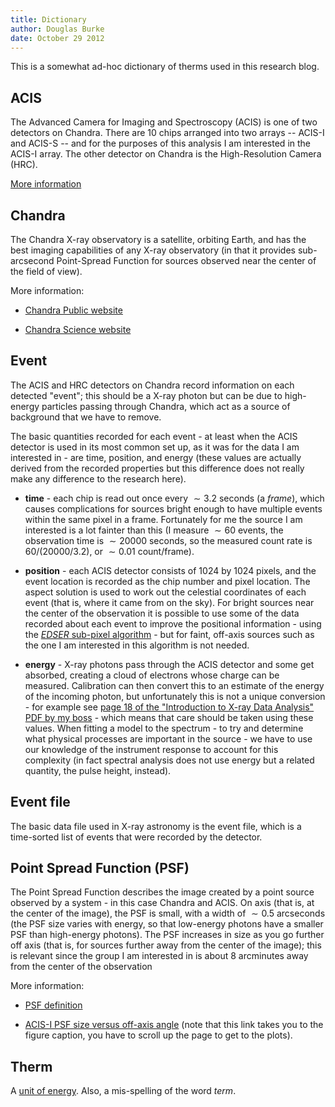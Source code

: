 ```yaml
---
title: Dictionary
author: Douglas Burke
date: October 29 2012
---
```


This is a somewhat ad-hoc dictionary of therms used in this research blog.

## ACIS

The Advanced Camera for Imaging and Spectroscopy (ACIS) is one of
two detectors on Chandra. There are 10 chips arranged into two arrays
-- ACIS-I and ACIS-S -- and for the purposes of this analysis
I am interested in the ACIS-I array. The other detector on Chandra
is the High-Resolution Camera (HRC).

[More information](http://cxc.harvard.edu/ciao/dictionary/acis.html)

## Chandra

The Chandra X-ray observatory is a satellite, orbiting Earth,
and has the best imaging capabilities of any X-ray observatory (in that
it provides sub-arcsecond Point-Spread Function for sources observed
near the center of the field of view).

More information: 

 * [Chandra Public website](http://chandra.harvard.edu/about/)

 * [Chandra Science website](http://cxc.harvard.edu/cdo/about_chandra/)

## Event

The ACIS and HRC detectors on Chandra record information on each
detected "event"; this should be a X-ray photon but can be due
to high-energy particles passing through Chandra, which act as
a source of background that we have to remove.

The basic quantities recorded for each event - at least when the
ACIS detector is used in its most common set up, as it was for the
data I am interested in - are time, position, and energy (these
values are actually derived from the recorded properties but
this difference does not really make any difference to the
research here).

 * **time** - each chip is read out once every $\sim 3.2$ seconds
   (a *frame*),
   which causes complications for sources bright enough to have
   multiple events within the same pixel in a frame. Fortunately
   for me the source I am interested is a lot fainter than this
   (I measure $\sim 60$ events, the observation time is
    $\sim 20000$ seconds, so the measured count rate is
    $60 / (20000 / 3.2)$, or $\sim 0.01$ count/frame).

 * **position** - each ACIS detector consists of 1024 by 1024 pixels,
   and the event location is recorded as the chip number and pixel
   location. The aspect solution is used to work out the celestial
   coordinates of each event (that is, where it came from on the
   sky). For bright sources near the center of the observation it
   is possible to use some of the data recorded about each event
   to improve the positional information - using the 
   [*EDSER* sub-pixel algorithm](http://cxc.harvard.edu/ciao/dictionary/subpix.html) - but for faint, off-axis sources such as the one I am
   interested in this algorithm is not needed.
   
 * **energy** - X-ray photons pass through the ACIS detector and
   some get absorbed, creating a cloud of electrons whose charge
   can be measured. Calibration can then convert this to an
   estimate of the energy of the incoming photon, but unfortunately
   this is not a unique conversion - for example see
   [page 18 of the "Introduction to X-ray Data Analysis" PDF by my boss](http://cxc.harvard.edu/ciao/workshop/feb10/talks/mcdowell.pdf) - which means that
   care should be taken using these values. When fitting a model
   to the spectrum - to try and determine what physical processes
   are important in the source - we have to use our knowledge of the
   instrument response to account for this complexity (in fact
   spectral analysis does not use energy but a related quantity,
   the pulse height, instead).

## Event file

The basic data file used in X-ray astronomy is the event file,
which is a time-sorted list of events that were recorded by the
detector.

## Point Spread Function (PSF)

The Point Spread Function describes the image created by
a point source observed by a system - in this case Chandra and ACIS.
On axis (that is, at the center of the image), the PSF is small,
with a width of $\sim 0.5$ arcseconds (the PSF size varies with
energy, so that low-energy photons have a smaller PSF than
high-energy photons). The PSF increases in size as you go
further off axis (that is, for sources further away from the
center of the image); this is relevant since the group I am
interested in is about 8 arcminutes away from the center of
the observation

More information:

 * [PSF definition](http://cxc.harvard.edu/acis/dictionary/psf.html)

 * [ACIS-I PSF size versus off-axis angle](http://cxc.harvard.edu/proposer/POG/html/chap4.html#fg:hrma_ee_offaxis_acisi) (note that this link takes you to the
   figure caption, you have to scroll up the page to get to the plots).

## Therm

A [unit of energy](http://en.wikipedia.org/wiki/Therm).
Also, a mis-spelling of the word *term*.


